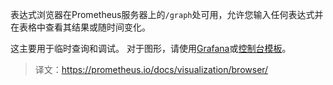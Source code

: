 表达式浏览器在Prometheus服务器上的`/graph`处可用，允许您输入任何表达式并在表格中查看其结果或随时间变化。

这主要用于临时查询和调试。 对于图形，请使用[Grafana](https://prometheus.io/docs/visualization/grafana/)或[控制台模板](https://prometheus.io/docs/visualization/consoles/)。

> 译文：https://prometheus.io/docs/visualization/browser/
